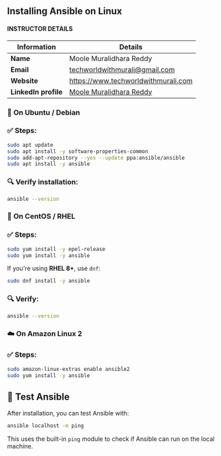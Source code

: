 ## Installing Ansible on Linux

#### INSTRUCTOR DETAILS

|  Information             | Details                                                                      |
|----------------------    |------------------------------------------------------------------------------|
| **Name**                 | Moole Muralidhara Reddy                                                      |
| **Email**                | techworldwithmurali@gmail.com                                                |
| **Website**              | https://www.techworldwithmurali.com               |
| **LinkedIn profile**     | [Moole Muralidhara Reddy](https://www.linkedin.com/in/moole-muralidhara-reddy) |


### 🐧 **On Ubuntu / Debian**

### ✅ Steps:

```bash
sudo apt update
sudo apt install -y software-properties-common
sudo add-apt-repository --yes --update ppa:ansible/ansible
sudo apt install -y ansible
```

### 🔍 Verify installation:

```bash
ansible --version
```


### 🔴 **On CentOS / RHEL**

### ✅ Steps:

```bash
sudo yum install -y epel-release
sudo yum install -y ansible
```

If you're using **RHEL 8+**, use `dnf`:

```bash
sudo dnf install -y ansible
```

### 🔍 Verify:

```bash
ansible --version
```


### ☁️ **On Amazon Linux 2**

### ✅ Steps:

```bash
sudo amazon-linux-extras enable ansible2
sudo yum install -y ansible
```


## 🧪 Test Ansible

After installation, you can test Ansible with:

```bash
ansible localhost -m ping
```

This uses the built-in `ping` module to check if Ansible can run on the local machine.

